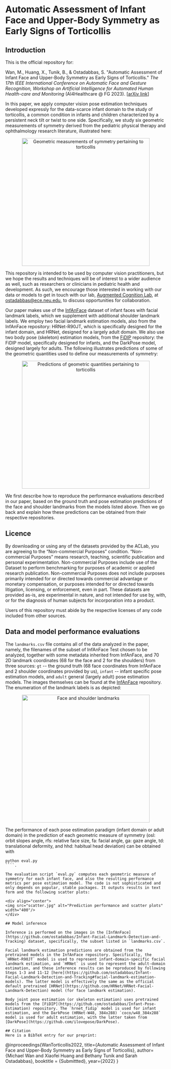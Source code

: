 # Automatic Assessment of Infant Face and Upper-Body Symmetry as Early Signs of Torticollis

## Introduction 
This is the official repository for:

Wan, M., Huang, X., Tunik, B., & Ostadabbas, S.  "Automatic Assessment of Infant Face and Upper-Body Symmetry as Early Signs of Torticollis." *The 17th IEEE International Conference on Automatic Face and Gesture Recognition, Workshop on Artificial Intelligence for Automated Human Health-care and Monitoring* (AI4Healthcare @ FG 2023). [[arXiv link]()]

In this paper, we apply computer vision pose estimation techniques developed expressly for the data-scarce infant domain to the study of torticollis, a common condition in infants and children characterized by a persistent neck tilt or twist to one side. Specifically, we study six geometric measurements of symmetry derived from the pediatric physical therapy and ophthalmology research literature, illustrated here:

<div align="center">
<img src="geometric-quantities.jpg" alt="Geometric measurements of symmetry pertaining to torticollis" width="400"/>
</div>

This repository is intended to be used by computer vision practitioners, but we hope the results and techniques will be of interest to a wider audience as well, such as researchers or clinicians in pediatric health and development. As such, we encourage those interested in working with our data or models to get in touch with our lab, [Augmented Cognition Lab](https://web.northeastern.edu/ostadabbas/), at <ostadabbas@ece.neu.edu>, to discuss opportunities for collaboration.

Our paper makes use of the [InfAnFace](https://github.com/ostadabbas/Infant-Facial-Landmark-Detection-and-Tracking) dataset of infant faces with facial landmark labels, which we supplement with additional shoulder landmark labels. We employ two facial landmark estimation models, also from the InfAnFace repository: HRNet-R90JT, which is specifically designed for the infant domain, and HRNet, designed for a largely adult domain. We also use two body pose (skeleton) estimation models, from the [FiDIP](https://github.com/ostadabbas/Infant-Pose-Estimation) repository: the FiDIP model, specifically designed for infants, and the DarkPose model, designed largely for adults. The following illustrates predictions of some of the geometric quantities used to define our measurements of symmetry:

<div align="center">
<img src="predictions.jpg" alt="Predictions of geometric quantities pertaining to torticollis" width="400"/>
</div>

We first describe how to reproduce the performance evaluations described in our paper, based on the ground truth and pose estimation predictions of the face and shoulder landmarks from the models listed above. Then we go back and explain how these predictions can be obtained from their respective repositories.

## Licence

By downloading or using any of the datasets provided by the ACLab, you are agreeing to the “Non-commercial Purposes” condition. “Non-commercial Purposes” means research, teaching, scientific publication and personal experimentation. Non-commercial Purposes include use of the Dataset to perform benchmarking for purposes of academic or applied research publication. Non-commercial Purposes does not include purposes primarily intended for or directed towards commercial advantage or monetary compensation, or purposes intended for or directed towards litigation, licensing, or enforcement, even in part. These datasets are provided as-is, are experimental in nature, and not intended for use by, with, or for the diagnosis of human subjects for incorporation into a product.

Users of this repository must abide by the respective licenses of any code included from other sources.

## Data and model performance evaluations

The `landmarks.csv` file contains all of the data analyzed in the paper, namely, the filenames of the subset of InfAnFace Test chosen to be analyzed, together with some metadata inherited from InfAnFace, and 70 2D landmark coordinates (68 for the face and 2 for the shoulders) from three sources: `gt` -- the ground truth (68 face coordinates from InfAnFace and 2 shoulder coordinates provided by us), `infant` -- infant specific pose estimation models, and `adult` general (largely adult) pose estimation models. The images themselves can be found at the [InfAnFace](https://github.com/ostadabbas/Infant-Facial-Landmark-Detection-and-Tracking) repository. The enumeration of the landmark labels is as depicted:

<div align="center">
<img src="face-numbers.jpg" alt="Face and shoulder landmarks" width="400"/>
</div>

The performance of each pose estimation paradigm (infant domain or adult domain) in the prediction of each geometric measure of symmetry (osl: orbit slopes angle, rfs: relative face size, fa: facial angle, ga: gaze angle, td: translational deformity, and hhd: habitual head deviation) can be obtained with 

````
python eval.py
````.

The evaluation script `eval.py` computes each geometric measure of symmetry for each infant face, and also the resulting performance metrics per pose estimation model. The code is not sophisticated and only depends on popular, stable packages. It outputs results in text form and the following scatter plots:

<div align="center">
<img src="scatter.jpg" alt="Prediction performance and scatter plots" width="400"/>
</div>

## Model inference

Inference is performed on the images in the [InfAnFace](https://github.com/ostadabbas/Infant-Facial-Landmark-Detection-and-Tracking) dataset, specifically, the subset listed in `landmarks.csv`.

Facial landmark estimation predictions are obtained from the pretrained models in the InfAnFace repository. Specifically, the `HRNet-R90JT` model is used to represent infant-domain-specific facial landmark estimation, and `HRNet` is used to represent the adult-domain estimation, and these inference results can be reproduced by following Steps 1-3 and 11-12 [here](https://github.com/ostadabbas/Infant-Facial-Landmark-Detection-and-Tracking#facial-landmark-estimation-models). The latter model is effectively the same as the official default pretrained [HRNet](https://github.com/HRNet/HRNet-Facial-Landmark-Detection) model (for face landmark estimation). 

Body joint pose estimation (or skeleton estimation) uses pretrained models from the [FiDIP](https://github.com/ostadabbas/Infant-Pose-Estimation) repository. The `hrnet_fidip` model is used for infant estimation, and the DarkPose (HRNet-W48, 384x288) `coco/w48_384x288` model is used for adult estimation, with the latter taken from [DarkPose](https://github.com/ilovepose/DarkPose).

## Citation
Here is a BibTeX entry for our preprint:
````
@inproceedings{WanTorticollis2022,
  title={Automatic Assessment of Infant Face and Upper-Body Symmetry as Early Signs of Torticollis},
  author={Michael Wan and Xiaofei Huang and Bethany Tunik and Sarah Ostadabbas},
  booktitle = {Submittted},
  year={2022}
}
````
